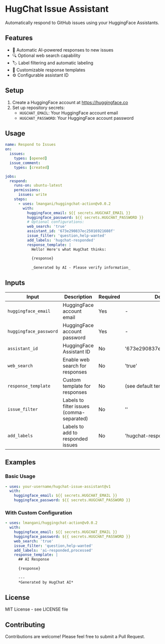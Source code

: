 # HugChat Issue Assistant

Automatically respond to GitHub issues using your HuggingFace Assistants.

## Features

- 🤖 Automatic AI-powered responses to new issues
- 🔍 Optional web search capability
- 🏷️ Label filtering and automatic labeling
- 📝 Customizable response templates
- ⚙️ Configurable assistant ID

## Setup

1. Create a HuggingFace account at https://huggingface.co
2. Set up repository secrets:
   - `HUGCHAT_EMAIL`: Your HuggingFace account email
   - `HUGCHAT_PASSWORD`: Your HuggingFace account password

## Usage

```yaml
name: Respond to Issues
on:
  issues:
    types: [opened]
  issue_comment:
    types: [created]

jobs:
  respond:
    runs-on: ubuntu-latest
    permissions:
      issues: write
    steps:
      - uses: lmangani/huggingchat-action@v0.0.2
        with:
          huggingface_email: ${{ secrets.HUGCHAT_EMAIL }}
          huggingface_password: ${{ secrets.HUGCHAT_PASSWORD }}
          # Optional configurations:
          web_search: 'true'
          assistant_id: '673e290837ec25016921608f'
          issue_filter: 'question,help-wanted'
          add_labels: 'hugchat-responded'
          response_template: |
            Hello! Here's what HugChat thinks:
            
            {response}
            
            _Generated by AI - Please verify information_
```

## Inputs

| Input | Description | Required | Default |
|-------|-------------|----------|---------|
| `huggingface_email` | HuggingFace account email | Yes | - |
| `huggingface_password` | HuggingFace account password | Yes | - |
| `assistant_id` | HuggingFace Assistant ID | No | '673e290837ec25016921608f' |
| `web_search` | Enable web search for responses | No | 'true' |
| `response_template` | Custom template for responses | No | (see default template) |
| `issue_filter` | Labels to filter issues (comma-separated) | No | '' |
| `add_labels` | Labels to add to responded issues | No | 'hugchat-responded' |

## Examples

### Basic Usage

```yaml
- uses: your-username/hugchat-issue-assistant@v1
  with:
    huggingface_email: ${{ secrets.HUGCHAT_EMAIL }}
    huggingface_password: ${{ secrets.HUGCHAT_PASSWORD }}
```

### With Custom Configuration

```yaml
- uses: lmangani/huggingchat-action@v0.0.2
  with:
    huggingface_email: ${{ secrets.HUGCHAT_EMAIL }}
    huggingface_password: ${{ secrets.HUGCHAT_PASSWORD }}
    web_search: 'true'
    issue_filter: 'question,help-wanted'
    add_labels: 'ai-responded,processed'
    response_template: |
      ## AI Response
      
      {response}
      
      ---
      *Generated by HugChat AI*
```

## License

MIT License - see LICENSE file

## Contributing

Contributions are welcome! Please feel free to submit a Pull Request.
